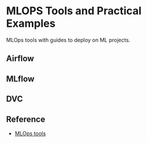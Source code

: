 # MLOPS Tools and Practical Examples
MLOps tools with guides to deploy on ML projects.

## Airflow

## MLflow

## DVC

## Reference
- [MLOps tools](https://github.com/beotavalo/dmls-book/blob/main/mlops-tools.md)
